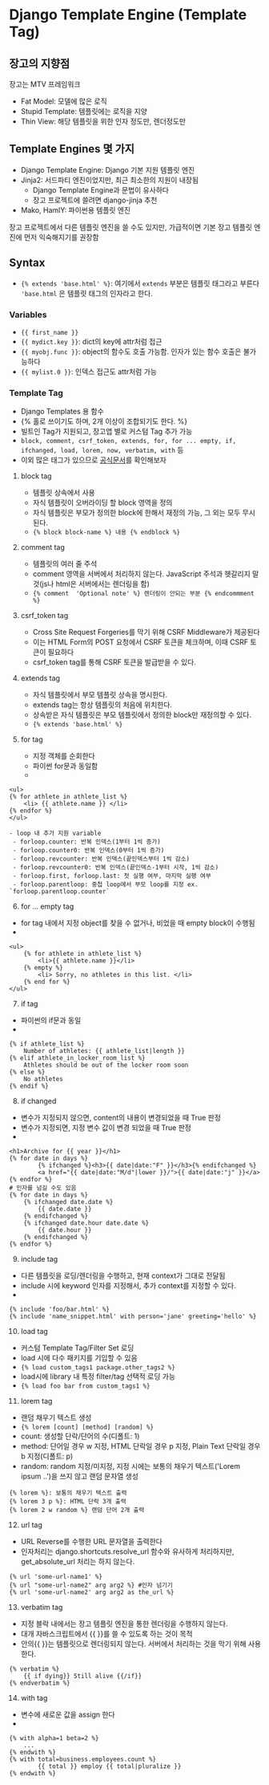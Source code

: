 # Django Template Engine (Template Tag)

## 장고의 지향점
장고는 MTV 프레임워크
- Fat Model: 모델에 많은 로직
- Stupid Template: 템플릿에는 로직을 지양
- Thin View: 해당 템플릿을 위한 인자 정도만, 렌더정도만

## Template Engines 몇 가지
- Django Template Engine: Django 기본 지원 템플릿 엔진
- Jinja2: 서드파티 엔진이었지만, 최근 최소한의 지원이 내장됨
	* Django Template Engine과 문법이 유사하다
	* 장고 프로젝트에 쓸려면 django-jinja 추천
- Mako, HamlY: 파이썬용 템플릿 엔진

장고 프로젝트에서 다른 템플릿 엔진을 쓸 수도 있지만, 가급적이면 기본 장고 템플릿 엔진에 먼저 익숙해지기를 권장함

## Syntax

- `{% extends 'base.html' %}`: 여기에서 `extends` 부분은 템플릿 태그라고 부른다 `'base.html` 은 템플릿 태그의 인자라고 한다.

### Variables

- `{{ first_name }}`
- `{{ mydict.key }}`: dict의 key에 attr처럼 접근
- `{{ myobj.func }}`: object의 함수도 호출 가능함. 인자가 있는 함수 호출은 불가능하다
- `{{ mylist.0 }}`: 인덱스 접근도 attr처럼 가능

### Template Tag

- Django Templates 용 함수
- {% 홀로 쓰이기도 하며, 2개 이상이 조합되기도 한다. %}
- 빌트인 Tag가 지원되고, 장고앱 별로 커스텀 Tag 추가 가능
- `block, comment, csrf_token, extends, for, for ... empty, if, ifchanged, load, lorem, now, verbatim, with` 등
- 이외 많은 태그가 있으므로 [공식문서](https://docs.djangoproject.com/en/1.10/ref/templates/builtins/#built-in-tag-reference)를 확인해보자

1. block tag
	- 템플릿 상속에서 사용
	- 자식 템플릿이 오버라이딩 할 block 영역을 정의
	- 자식 템플릿은 부모가 정의한 block에 한해서 재정의 가능, 그 외는 모두 무시된다.
	- `{% block block-name %} 내용 {% endblock %}`

2. comment tag
	- 템플릿의 여러 줄 주석
	- comment 영역을 서버에서 처리하지 않는다. JavaScript 주석과 헷갈리지 말 것(js나 html은 서버에서는 렌더링을 함)
	- `{% comment  'Optional note' %} 렌더링이 안되는 부분 {% endcommment %}`

3. csrf_token tag
	- Cross Site Request Forgeries를 막기 위해 CSRF Middleware가 제공된다
	- 이는 HTML Form의 POST 요청에서 CSRF 토큰을 체크하며, 이때 CSRF 토큰이 필요하다
	- csrf_token tag를 통해 CSRF 토큰을 발급받을 수 있다.

4. extends tag
	- 자식 템플릿에서 부모 템플릿 상속을 명시한다.
	- extends tag는 항상 템플릿의 처음에 위치한다.
	- 상속받은 자식 템플릿은 부모 템플릿에서 정의한 block만 재정의할 수 있다.
	- `{% extends 'base.html' %}`

5. for tag
	- 지정 객체를 순회한다
	- 파이썬 for문과 동일함
	- 
```
<ul>
{% for athlete in athlete_list %}
	<li> {{ athlete.name }} </li>
{% endfor %}
</ul>
```
	- loop 내 추가 지원 variable
	 - forloop.counter: 반복 인덱스(1부터 1씩 증가)
	 - forloop.counter0: 반복 인덱스(0부터 1씩 증가)
	 - forloop.revcounter: 반복 인덱스(끝인덱스부터 1씩 감소)
	 - forloop.revcounter0: 반복 인덱스(끝인덱스-1부터 시작, 1씩 감소)
	 - forloop.first, forloop.last: 첫 실행 여부, 마지막 실행 여부
	 - forloop.parentloop: 중첩 loop에서 부모 loop를 지정 ex. `forloop.parentloop.counter`

6. for ... empty tag
 - for tag 내에서 지정 object를 찾을 수 없거나, 비었을 때 empty block이 수행됨
 - 
```
<ul>
	{% for athlete in athlete_list %}
    	<li>{{ athlete.name }}</li>
    {% empty %}
    	<li> Sorry, no athletes in this list. </li>
    {% end for %}
</ul>
```

7. if tag
 - 파이썬의 if문과 동일
 - 
```
{% if athlete_list %}
	Number of athletes: {{ athlete_list|length }}
{% elif athlete_in_locker_room_list %}
	Athletes should be out of the locker room soon
{% else %}
	No athletes
{% endif %}
```

8. if changed
 - 변수가 지정되지 않으면, content의 내용이 변경되었을 때 True 판정
 - 변수가 지정되면, 지정 변수 값이 변경 되었을 때 True 판정
 - 
```
<h1>Archive for {{ year }}</h1>
{% for date in days %}
		{% ifchanged %}<h3>{{ date|date:"F" }}</h3>{% endifchanged %}
		<a href="{{ date|date:"M/d"|lower }}/">{{ date|date:"j" }}</a>
{% endfor %}
# 인자를 넘길 수도 있음
{% for date in days %}
	{% ifchanged date.date %}
		{{ date.date }}
	{% endifchanged %}
	{% ifchanged date.hour date.date %}
		{{ date.hour }}
	{% endifchanged %}
{% endfor %}
```

9. include tag
 - 다른 템플릿을 로딩/렌더링을 수행하고, 현재 context가 그대로 전달됨
 - include 시에 keyword 인자를 지정해서, 추가 context를 지정할 수 있다.
 - 
```
{% include 'foo/bar.html' %}
{% include 'name_snippet.html' with person='jane' greeting='hello' %}
```

10. load tag
 - 커스텀 Template Tag/Filter Set 로딩
 - load 시에 다수 패키지를 기입할 수 있음
 - `{% load custom_tags1 package.other_tags2 %}`
 - load시에 library 내 특정 filter/tag 선택적 로딩 가능
 - `{% load foo bar from custom_tags1 %}`

11. lorem tag
 - 랜덤 채우기 텍스트 생성
 - `{% lorem [count] [method] [random] %}`
 - count: 생성할 단락/단어의 수(디폴트: 1)
 - method: 단어일 경우 w 지정, HTML 단락일 경우 p 지정, Plain Text 단락일 경우 b 지정(디폴트: p)
 - random: random 지정/미지정, 지정 시에는 보통의 채우기 텍스트('Lorem ipsum ..')을 쓰지 않고 랜덤 문자열 생성
```
{% lorem %}: 보통의 채우기 텍스트 출력
{% lorem 3 p %}: HTML 단락 3개 출력
{% lorem 2 w random %} 랜덤 단어 2개 출력
```

12. url tag
 - URL Reverse를 수행한 URL 문자열을 출력한다
 - 인자처리는 django.shortcuts.resolve_url 함수와 유사하게 처리하지만, get_absolute_url 처리는 하지 않는다.
```
{% url 'some-url-name1' %}
{% url "some-url-name2" arg arg2 %} #인자 넘기기
{% url 'some-url-name2' arg arg2 as the_url %}
```

13. verbatim tag
 - 지정 블락 내에서는 장고 템플릿 엔진을 통한 렌더링을 수행하지 않는다.
 - 대개 자바스크립트에서 {{ }}를 쓸 수 있도록 하는 것이 목적
 - 안의{{ }}는 템플릿으로 렌더링되지 않는다. 서버에서 처리하는 것을 막기 위해 사용한다.
```
{% verbatim %}
	{{ if dying}} Still alive {{/if}}
{% endverbatim %}
```

14. with tag
 - 변수에 새로운 값을 assign 한다
 - 
```
{% with alpha=1 beta=2 %}
	...
{% endwith %}
{% with total=business.employees.count %}
		{{ total }} employ {{ total|pluralize }}
{% endwith %}
```